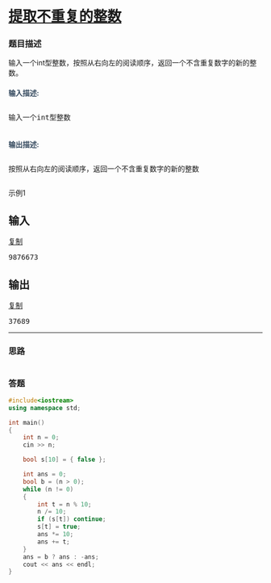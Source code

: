 # [提取不重复的整数](https://www.nowcoder.com/practice/253986e66d114d378ae8de2e6c4577c1?tpId=37&tqId=21232&tPage=1&rp=&ru=/ta/huawei&qru=/ta/huawei/question-ranking)

### 题目描述
<div class="js-question-content" style="margin-bottom:10px;"><p>输入一个int型整数，按照从右向左的阅读顺序，返回一个不含重复数字的新的整数。</p></div>
<h2 style="font-size:14px;font-weight:bold;color:#34495e;">输入描述:</h2>
<pre><p>输入一个int型整数</p></pre>
<h2 style="font-size:14px;font-weight:bold;color:#34495e;">输出描述:</h2>
<pre><p>按照从右向左的阅读顺序，返回一个不含重复数字的新的整数</p></pre>
<!-- <br/>
<h5 style="font-size:14px;font-weight:bold;">输入例子:</h5>
<pre>9876673</pre>
<br/>
<h5 style="font-size:14px;font-weight:bold;">输出例子:</h5>
<pre>37689</pre>
 -->
<div class="question-oi">
<div class="question-oi-hd">
示例1
</div>
<div class="question-oi-bd">
<div class="question-oi-mod">
<h2>输入</h2>
<a class="code-copy-btn" href="javascript:void(0);" data-clipboard-text="9876673">复制</a>
<div class="question-oi-cont">
<pre>9876673</pre>
</div>
</div>
<div class="question-oi-mod">
<h2>输出</h2>
<a class="code-copy-btn" href="javascript:void(0);" data-clipboard-text="37689">复制</a>
<div class="question-oi-cont">
<pre>37689</pre>
</div>
</div>
</div>
</div>


---
### 思路
```
```

### 答题
``` C++
#include<iostream>
using namespace std;

int main()
{
	int n = 0;
	cin >> n;

	bool s[10] = { false };

	int ans = 0;
	bool b = (n > 0);
	while (n != 0)
	{
		int t = n % 10;
		n /= 10;
		if (s[t]) continue;
		s[t] = true;
		ans *= 10;
		ans += t;
	}
	ans = b ? ans : -ans;
	cout << ans << endl;
}
```

